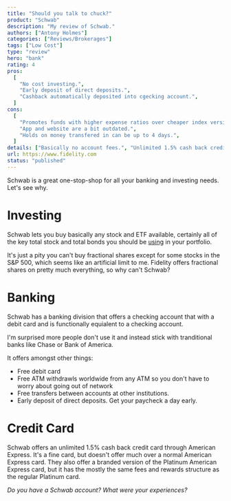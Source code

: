 ```yaml
---
title: "Should you talk to chuck?"
product: "Schwab"
description: "My review of Schwab."
authors: ["Antony Holmes"]
categories: ["Reviews/Brokerages"]
tags: ["Low Cost"]
type: "review"
hero: "bank"
rating: 4
pros:
  [
    "No cost investing.",
    "Early deposit of direct deposits.",
    "Cashback automatically deposited into cgecking account.",
  ]
cons:
  [
    "Promotes funds with higher expense ratios over cheaper index versions.",
    "App and website are a bit outdated.",
    "Holds on money transfered in can be up to 4 days.",
  ]
details: ["Basically no account fees.", "Unlimited 1.5% cash back credit card."]
url: https://www.fidelity.com
status: "published"
---
```


Schwab is a great one-stop-shop for all your banking and investing needs. Let's see why.

<!-- end -->

# Investing

Schwab lets you buy basically any stock and ETF available, certainly all of the key total stock and total bonds you should be [using](/blog/2021-12-09-the-vanilla-investor) in your portfolio.

It's just a pity you can't buy fractional shares except for some stocks in the S&P 500, which seems like an artificial limit to me. Fidelity offers fractional shares on pretty much everything, so why can't Schwab?

# Banking

Schwab has a banking division that offers a checking account that with a debit card and is functionally equialent to a checking account.

I'm surprised more people don't use it and instead stick with tranditional banks like Chase or Bank of America.

It offers amongst other things:

- Free debit card
- Free ATM withdrawls worldwide from any ATM so you don't have to worry about going out of network
- Free transfers between accounts at other institutions.
- Early deposit of direct deposits. Get your paycheck a day early.

# Credit Card

Schwab offers an unlimited 1.5% cash back credit card through American Express. It's a fine card, but doesn't offer much over a normal American Express card. They also offer a branded version of the Platinum American Express card, but it has the mostly the same fees and rewards structure as the regular Platinum card.

<!-- <div class="conclusion">
<h2>What"s not to love?</h2>
<ol>
    <li>Buy shares/ETFs in dollar amounts.</li>
    <li>Basically no account fees.</li>
    <li>Unlimited 2% cash back credit card.</li>
</ol>
</div> -->

_Do you have a Schwab account? What were your experiences?_
